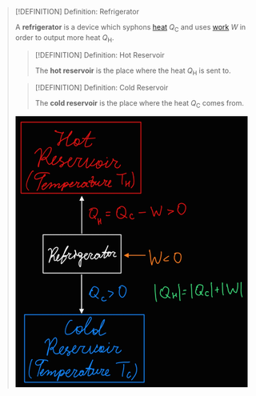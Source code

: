 >[!DEFINITION] Definition: Refrigerator
>
>A **refrigerator** is a device which syphons [heat](../Heat.md) $Q_\text{C}$ and uses [work](../../Mechanics/Classical%20Mechanics/Newtonian%20Formalism/Energy/Work.md) $W$ in order to output more heat $Q_\text{H}$.
>
>>[!DEFINITION] Definition: Hot Reservoir
>>
>>The **hot reservoir** is the place where the heat $Q_\text{H}$ is sent to.
>>
>
>>[!DEFINITION] Definition: Cold Reservoir
>>
>>The **cold reservoir** is the place where the heat $Q_\text{C}$ comes from.
>>
>
>![Refrigerator](Resources/Refrigerator.jpg)
>